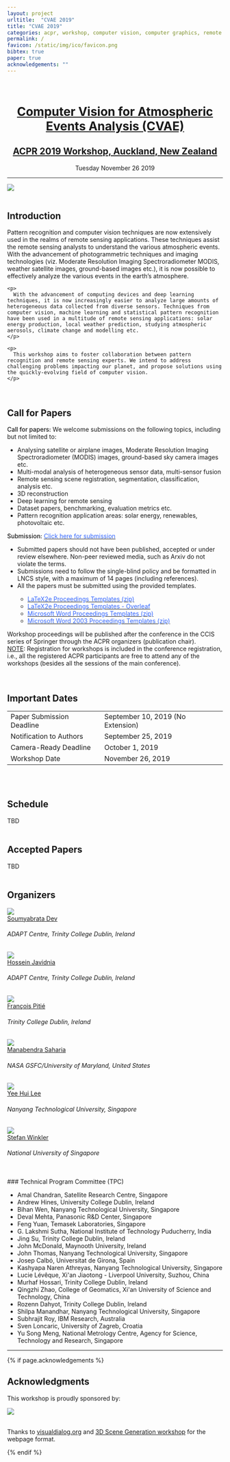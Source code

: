 ```yaml
---
layout: project
urltitle:  "CVAE 2019"
title: "CVAE 2019"
categories: acpr, workshop, computer vision, computer graphics, remote sensing, robotics, machine learning
permalink: /
favicon: /static/img/ico/favicon.png
bibtex: true
paper: true
acknowledgements: ""
---
```


<br>
<div class="row">
  <div class="col-xs-12">
    <center><h1><a href="https://2019cvae.github.io/">Computer Vision for Atmospheric Events Analysis (CVAE)</a></h1></center>
    <center><h2><a href="https://www.acpr2019.org/workshops.html">ACPR 2019 Workshop, Auckland, New Zealand</a></h2></center>
    <center>Tuesday November 26 2019</center>
  </div>
</div>

<hr>




<div class="row" id="intro">
  <div class="col-md-12">
    <img src="{{ "/static/img/splash2.jpg" | prepend:site.baseurl }}">
  </div>
</div>


<br>

## Introduction 

<div class="row">
  <div class="col-xs-12">
    <p>
      Pattern recognition and computer vision techniques are now extensively used in the realms of remote sensing applications. These techniques assist the remote sensing analysts to understand the various atmospheric events. With the advancement of photogrammetric techniques and imaging technologies (viz. Moderate Resolution Imaging Spectroradiometer MODIS, weather satellite images, ground-based images etc.), it is now possible to effectively analyze the various events in the earth’s atmosphere. 
    </p>
	
    <p>
      With the advancement of computing devices and deep learning techniques, it is now increasingly easier to analyze large amounts of heterogeneous data collected from diverse sensors. Techniques from computer vision, machine learning and statistical pattern recognition have been used in a multitude of remote sensing applications: solar energy production, local weather prediction, studying atmospheric aerosols, climate change and modelling etc.
    </p>
	
    <p>
      This workshop aims to foster collaboration between pattern recognition and remote sensing experts. We intend to address challenging problems impacting our planet, and propose solutions using the quickly-evolving field of computer vision.
    </p>
  </div>
</div> <br>   


## Call for Papers

<div class="row">
  <div class="col-xs-12">
    <p>
      <span style="font-weight:500;">Call for papers:</span> We welcome submissions on the following topics, including but not limited to:
    </p>
    <ul>
      <li>Analysing satellite or airplane images, Moderate Resolution Imaging Spectroradiometer (MODIS) images, ground-based sky camera images etc.</li>
      <li>Multi-modal analysis of heterogeneous sensor data, multi-sensor fusion</li>
      <li>Remote sensing scene registration, segmentation, classification, analysis etc.</li>
      <li>3D reconstruction</li>
      <li>Deep learning for remote sensing</li>
      <li>Dataset papers, benchmarking, evaluation metrics etc.</li>
      <li>Pattern recognition application areas: solar energy, renewables, photovoltaic etc.</li>
    </ul>
    <p>
      <span style="font-weight:500;">Submission:</span> <a href="https://cmt3.research.microsoft.com/CVAE2019" target="_blank" rel="noopener"><span style="color: #3366ff;">Click here for submission</span></a>
      <ul>
      <li>Submitted papers should not have been published, accepted or under review elsewhere. Non-peer reviewed media, such as Arxiv do not violate the terms.</li>
      <li>Submissions need to follow the single-blind policy and be formatted in LNCS style, with a maximum of 14 pages (including references).</li>
      <li>All the papers must be submitted using the provided templates.</li>
        <ul>
          <li><a href="ftp://ftp.springernature.com/cs-proceeding/llncs/llncs2e.zip"><span style="color: #3366ff;">LaTeX2e Proceedings Templates (zip)</span></a></li>
          <li><a href="https://www.overleaf.com/latex/templates/springer-lecture-notes-in-computer-science/kzwwpvhwnvfj#.WuA4JS5uZpi"><span style="color: #3366ff;">LaTeX2e Proceedings Templates - Overleaf</span></a></li>
         <li><a href="ftp://ftp.springernature.com/cs-proceeding/llncs/word/splnproc1703.zip"><span style="color: #3366ff;">Microsoft Word Proceedings Templates (zip)</span></a></li>
         <li><a href="https://resource-cms.springernature.com/springer-cms/rest/v1/content/7117506/data/v1"><span style="color: #3366ff;">Microsoft Word 2003 Proceedings Templates (zip)</span></a></li>
       </ul>
    </ul>      
    Workshop proceedings will be published after the conference in the CCIS series of Springer through the ACPR organizers (publication chair).
<br><u>NOTE</u>: Registration for workshops is included in the conference registration, i.e., all the registered ACPR participants are free to attend any of the workshops (besides all the sessions of the main conference).
    </p>



  </div>
</div><br>




## Important Dates 


<div class="row">
  <div class="col-xs-12">
    <table class="table table-striped">
      <tbody>
        <tr>
          <td>Paper Submission Deadline</td>
          <td>September 10, 2019 (No Extension)</td>
        </tr>
        <tr>
          <td>Notification to Authors</td>
          <td>September 25, 2019</td>
        </tr>
        <tr>
          <td>Camera-Ready Deadline</td>
          <td>October 1, 2019</td>
        </tr>
        <tr>
          <td>Workshop Date</td>
          <td>November 26, 2019</td>
        </tr>
      </tbody>
    </table>
  </div>
</div><br>


<br>

## Schedule 
<div class="row">
  <div class="col-md-12">
  TBD
  </div>
</div>

<!-- 
<div class="row">
  <div class="col-xs-12">
     <table class="table table-striped">
      <tbody>
        <tr>
          <td>Welcome and Introduction</td>
          <td>8:45am - 9:00am</td>
        </tr>
        <tr>
          <td>Invited Speaker Talk 1</td>
          <td>9:00am - 9:25am</td>
        </tr>
        <tr>
          <td>Invited Speaker Talk 2</td>
          <td>9:25am - 9:50am</td>
        </tr>
        <tr>
          <td>Spotlight Talks (x3)</td>
          <td>9:50am - 10:10am</td>
        </tr>
        <tr>
          <td>Coffee Break and Poster Session</td>
          <td>10:10am - 11:10am</td>
        </tr>
        <tr>
          <td>Invited Speaker Talk 3</td>
          <td>11:10am - 11:35am</td>
        </tr>
        <tr>
          <td>Invited Speaker Talk 4</td>
          <td>11:35am - 12:00pm</td>
        </tr>
        <tr>
          <td>Lunch Break</td>
          <td>12:00pm - 1:30pm</td>
        </tr>
        <tr>
          <td>Invited Speaker Talk 5 (Industry Talks)</td>
          <td>1:30pm - 2:00pm</td>
        </tr>
        <tr>
          <td>Invited Speaker Talk 6</td>
          <td>2:00pm - 2:25pm</td>
        </tr>
        <tr>
          <td>Oral 1</td>
          <td>2:25pm - 2:45pm</td>
        </tr>
        <tr>
          <td>Oral 2</td>
          <td>2:45pm - 3:05pm</td>
        </tr>
        <tr>
          <td>Coffee Break and Poster Session</td>
          <td>3:05pm - 4:00pm</td>
        </tr>
        <tr>
          <td>Invited Speaker Talk 7</td>
          <td>4:00pm - 4:25pm</td>
        </tr>
        <tr>
          <td>Invited Speaker Talk 8</td>
          <td>4:25pm - 4:50pm</td>
        </tr>
        <tr>
          <td>Panel Discussion and Conclusion</td>
          <td>4:50pm - 5:40pm</td>
        </tr>
      </tbody>
    </table>
  </div>
</div>
-->



<br>

## Accepted Papers 
<div class="row">
  <div class="col-md-12">
  TBD
  </div>
</div>

<br>




## Organizers 

<div class="row">



  <div class="col-xs-2">
    <a href="https://soumyabrata.dev/">
      <img class="people-pic" src="{{ "/static/img/people/SD.png" | prepend:site.baseurl }}">
    </a>
    <div class="people-name">
      <a href="https://soumyabrata.dev/">Soumyabrata Dev</a>
      <h6>ADAPT Centre, Trinity College Dublin, Ireland</h6>
    </div>
  </div>
  
  <div class="col-xs-2">
    <a href="https://www.hjavidnia.com/">
      <img class="people-pic" src="{{ "/static/img/people/HJ.png" | prepend:site.baseurl }}">
    </a>
    <div class="people-name">
      <a href="https://www.hjavidnia.com/">Hossein Javidnia</a>
      <h6>ADAPT Centre, Trinity College Dublin, Ireland</h6>
    </div>
  </div>

  <div class="col-xs-2">
    <a href="https://www.tcd.ie/research/profiles/?profile=pitief">
      <img class="people-pic" src="{{ "/static/img/people/FP.png" | prepend:site.baseurl }}">
    </a>
    <div class="people-name">
      <a href="https://www.tcd.ie/research/profiles/?profile=pitief">François Pitié</a>
      <h6>Trinity College Dublin, Ireland</h6>
    </div>
  </div>
  
  
  <div class="col-xs-2">
    <a href="https://science.gsfc.nasa.gov/sed/bio/manabendra.saharia">
      <img class="people-pic" src="{{ "/static/img/people/MS.jpg" | prepend:site.baseurl }}">
    </a>
    <div class="people-name">
      <a href="https://science.gsfc.nasa.gov/sed/bio/manabendra.saharia">Manabendra Saharia</a>
      <h6>NASA GSFC/University of Maryland, United States</h6>
    </div>
  </div>



  <div class="col-xs-2">
    <a href="http://research.ntu.edu.sg/expertise/academicprofile/Pages/StaffProfile.aspx?ST_EMAILID=EYHLEE">
      <img class="people-pic" src="{{ "/static/img/people/YHL.jpg" | prepend:site.baseurl }}">
    </a>
    <div class="people-name">
      <a href="http://research.ntu.edu.sg/expertise/academicprofile/Pages/StaffProfile.aspx?ST_EMAILID=EYHLEE">Yee Hui Lee</a>
      <h6>Nanyang Technological University, Singapore</h6>
    </div>
  </div>
  
  
  
  
  <div class="col-xs-2">
    <a href="https://stefan.winkler.site/">
      <img class="people-pic" src="{{ "/static/img/people/SW.jpg" | prepend:site.baseurl }}">
    </a>
    <div class="people-name">
      <a href="https://stefan.winkler.site/">Stefan Winkler</a>
      <h6>National University of Singapore</h6>
    </div>
  </div>
  
  
  
</div>


<br>
### Technical Program Committee (TPC) 

<ul>
<li>Amal Chandran, Satellite Research Centre, Singapore</li>    
<li>Andrew Hines, University College Dublin, Ireland</li>  
<li>Bihan Wen, Nanyang Technological University, Singapore</li>  
<li>Deval Mehta, Panasonic R&D Center, Singapore</li>  
<li>Feng Yuan, Temasek Laboratories, Singapore</li>    
<li>G. Lakshmi Sutha, National Institute of Technology Puducherry, India</li>  
<li>Jing Su, Trinity College Dublin, Ireland</li> 
<li>John McDonald, Maynooth University, Ireland</li>  
<li>John Thomas, Nanyang Technological University, Singapore</li>  
<li>Josep Calbó, Universitat de Girona, Spain</li>  
<li>Kashyapa Naren Athreyas, Nanyang Technological University, Singapore</li>  
<li>Lucie Lévêque, Xi'an Jiaotong - Liverpool University, Suzhou, China</li> 
<li>Murhaf Hossari, Trinity College Dublin, Ireland</li> 
<li>Qingzhi Zhao, College of Geomatics, Xi'an University of Science and Technology, China</li>  
<li>Rozenn Dahyot, Trinity College Dublin, Ireland</li>  
<li>Shilpa Manandhar, Nanyang Technological University, Singapore</li>  
<li>Subhrajit Roy, IBM Research, Australia</li>  
<li>Sven Loncaric, University of Zagreb, Croatia</li>  
<li>Yu Song Meng, National Metrology Centre, Agency for Science, Technology and Research, Singapore</li>
</ul>
	
  

<hr>


{% if page.acknowledgements %}
<div class="row">
  <div class="col-xs-12">
    <h2>Acknowledgments</h2>
  </div>
</div>
<a name="/acknowledgements"></a>
<div class="row">
  <div class="col-xs-12">
    <p>
      This workshop is proudly sponsored by: 
    </p>
  </div>
</div>
<div class="row">
  <div class="col-md-4">
    <a href="https://www.adaptcentre.ie/"><img src="{{ "/static/img/people/Adapt_Logo_RGB2.png" | prepend:site.baseurl }}"></a>
  </div>
  
</div>
<br>
<div class="row">
  <div class="col-xs-12">
    <p>
      Thanks to <a href="https://visualdialog.org/">visualdialog.org</a> and <a href="https://3dscenegen.github.io/">3D Scene Generation workshop</a> for the webpage format.
    </p>
  </div>
</div>
{% endif %}